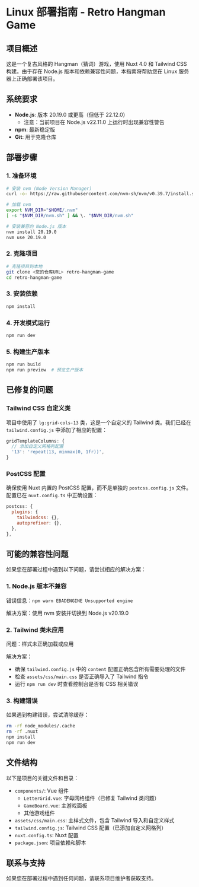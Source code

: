 # Linux 部署指南 - Retro Hangman Game

## 项目概述

这是一个复古风格的 Hangman（猜词）游戏，使用 Nuxt 4.0 和 Tailwind CSS 构建。由于存在 Node.js 版本和依赖兼容性问题，本指南将帮助您在 Linux 服务器上正确部署该项目。

## 系统要求

- **Node.js**: 版本 20.19.0 或更高（但低于 22.12.0）
  - 注意：当前项目在 Node.js v22.11.0 上运行时出现兼容性警告
- **npm**: 最新稳定版
- **Git**: 用于克隆仓库

## 部署步骤

### 1. 准备环境

```bash
# 安装 nvm (Node Version Manager)
curl -o- https://raw.githubusercontent.com/nvm-sh/nvm/v0.39.7/install.sh | bash

# 加载 nvm
export NVM_DIR="$HOME/.nvm"
[ -s "$NVM_DIR/nvm.sh" ] && \. "$NVM_DIR/nvm.sh"

# 安装兼容的 Node.js 版本
nvm install 20.19.0
nvm use 20.19.0
```

### 2. 克隆项目

```bash
# 克隆项目到本地
git clone <您的仓库URL> retro-hangman-game
cd retro-hangman-game
```

### 3. 安装依赖

```bash
npm install
```

### 4. 开发模式运行

```bash
npm run dev
```

### 5. 构建生产版本

```bash
npm run build
npm run preview  # 预览生产版本
```

## 已修复的问题

### Tailwind CSS 自定义类

项目中使用了 `lg:grid-cols-13` 类，这是一个自定义的 Tailwind 类。我们已经在 `tailwind.config.js` 中添加了相应的配置：

```js
gridTemplateColumns: {
  // 添加自定义网格列配置
  '13': 'repeat(13, minmax(0, 1fr))',
}
```

### PostCSS 配置

确保使用 Nuxt 内置的 PostCSS 配置，而不是单独的 `postcss.config.js` 文件。配置已在 `nuxt.config.ts` 中正确设置：

```js
postcss: {
  plugins: {
    tailwindcss: {},
    autoprefixer: {},
  },
},
```

## 可能的兼容性问题

如果您在部署过程中遇到以下问题，请尝试相应的解决方案：

### 1. Node.js 版本不兼容

错误信息：`npm warn EBADENGINE Unsupported engine`

解决方案：使用 nvm 安装并切换到 Node.js v20.19.0

### 2. Tailwind 类未应用

问题：样式未正确加载或应用

解决方案：
- 确保 `tailwind.config.js` 中的 `content` 配置正确包含所有需要处理的文件
- 检查 `assets/css/main.css` 是否正确导入了 Tailwind 指令
- 运行 `npm run dev` 时查看控制台是否有 CSS 相关错误

### 3. 构建错误

如果遇到构建错误，尝试清除缓存：

```bash
rm -rf node_modules/.cache
rm -rf .nuxt
npm install
npm run dev
```

## 文件结构

以下是项目的关键文件和目录：

- `components/`: Vue 组件
  - `LetterGrid.vue`: 字母网格组件（已修复 Tailwind 类问题）
  - `GameBoard.vue`: 主游戏面板
  - 其他游戏组件
- `assets/css/main.css`: 主样式文件，包含 Tailwind 导入和自定义样式
- `tailwind.config.js`: Tailwind CSS 配置（已添加自定义网格列）
- `nuxt.config.ts`: Nuxt 配置
- `package.json`: 项目依赖和脚本

## 联系与支持

如果您在部署过程中遇到任何问题，请联系项目维护者获取支持。